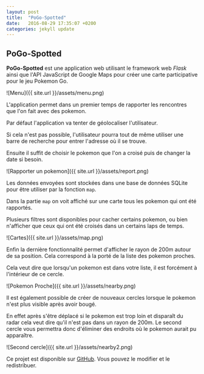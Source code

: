 ```yaml
---
layout: post
title:  "PoGo-Spotted"
date:   2016-08-29 17:35:07 +0200
categories: jekyll update
---
```


PoGo-Spotted
--------------

**PoGo-Spotted** est une application web utilisant le framework web
*Flask* ainsi que l'API JavaScript de Google Maps pour créer une carte
participative pour le jeu Pokemon Go.

![Menu]({{ site.url }}/assets/menu.png)

L'application permet dans un premier temps de rapporter les rencontres
que l'on fait avec des pokemon.

Par défaut l'application va tenter de géolocaliser l'utilisateur.

Si cela n'est pas possible, l'utilisateur pourra tout de même utiliser
une barre de recherche pour entrer l'adresse où il se trouve.

Ensuite il suffit de choisir le pokemon que l'on a croisé puis de 
changer la date si besoin.

![Rapporter un pokemon]({{ site.url }}/assets/report.png)

Les données envoyées sont stockées dans une base de données SQLite
pour être utiliser par la fonction `map`.

Dans la partie `map` on voit affiché sur une carte tous les pokemon qui ont été rapportés.

Plusieurs filtres sont disponibles pour cacher certains pokemon, ou
bien n'afficher que ceux qui ont été croisés dans un certains laps de
temps.

![Cartes]({{ site.url }}/assets/map.png)

Enfin la dernière fonctionnalité permet d'afficher le rayon de 200m
autour de sa position. Cela correspond à la porté de la liste des 
pokemon proches.

Cela veut dire que lorsqu'un pokemon est dans votre liste, il est 
forcément à l'intérieur de ce cercle.

![Pokemon Proche]({{ site.url }}/assets/nearby.png)

Il est également possible de créer de nouveaux cercles lorsque le 
pokemon n'est plus visible après avoir bougé.

En effet après s'être déplacé si le pokemon est trop loin et 
disparaît du radar cela veut dire qu'il n'est pas dans un rayon de 
200m. Le second cercle vous permettra donc d'éliminer des endroits
où le pokemon aurait pu apparaître.

![Second cercle]({{ site.url }}/assets/nearby2.png)

Ce projet est disponible sur [GitHub](https://github.com/Yutsa/PoGo-Spotted). Vous pouvez le modifier et le redistribuer.
